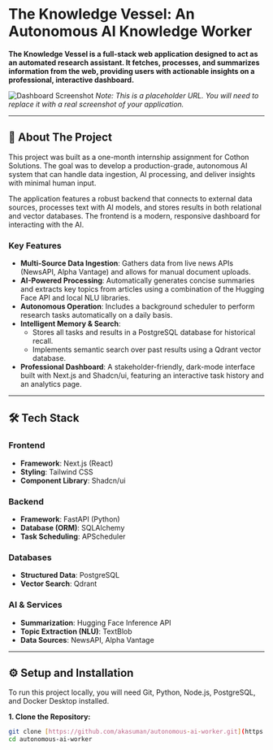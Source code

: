 # The Knowledge Vessel: An Autonomous AI Knowledge Worker

**The Knowledge Vessel is a full-stack web application designed to act as an automated research assistant. It fetches, processes, and summarizes information from the web, providing users with actionable insights on a professional, interactive dashboard.**

![Dashboard Screenshot](https://ibb.co/ZRbjb2hf) 
*Note: This is a placeholder URL. You will need to replace it with a real screenshot of your application.*

---
## 🚀 About The Project

This project was built as a one-month internship assignment for Cothon Solutions. The goal was to develop a production-grade, autonomous AI system that can handle data ingestion, AI processing, and deliver insights with minimal human input.

The application features a robust backend that connects to external data sources, processes text with AI models, and stores results in both relational and vector databases. The frontend is a modern, responsive dashboard for interacting with the AI.

### Key Features
* **Multi-Source Data Ingestion**: Gathers data from live news APIs (NewsAPI, Alpha Vantage) and allows for manual document uploads.
* **AI-Powered Processing**: Automatically generates concise summaries and extracts key topics from articles using a combination of the Hugging Face API and local NLU libraries.
* **Autonomous Operation**: Includes a background scheduler to perform research tasks automatically on a daily basis.
* **Intelligent Memory & Search**:
    * Stores all tasks and results in a PostgreSQL database for historical recall.
    * Implements semantic search over past results using a Qdrant vector database.
* **Professional Dashboard**: A stakeholder-friendly, dark-mode interface built with Next.js and Shadcn/ui, featuring an interactive task history and an analytics page.

---
## 🛠️ Tech Stack

### Frontend
* **Framework**: Next.js (React)
* **Styling**: Tailwind CSS
* **Component Library**: Shadcn/ui

### Backend
* **Framework**: FastAPI (Python)
* **Database (ORM)**: SQLAlchemy
* **Task Scheduling**: APScheduler

### Databases
* **Structured Data**: PostgreSQL
* **Vector Search**: Qdrant

### AI & Services
* **Summarization**: Hugging Face Inference API
* **Topic Extraction (NLU)**: TextBlob
* **Data Sources**: NewsAPI, Alpha Vantage

---
## ⚙️ Setup and Installation

To run this project locally, you will need Git, Python, Node.js, PostgreSQL, and Docker Desktop installed.

**1. Clone the Repository:**
```bash
git clone [https://github.com/akasuman/autonomous-ai-worker.git](https://github.com/akasuman/autonomous-ai-worker.git)
cd autonomous-ai-worker